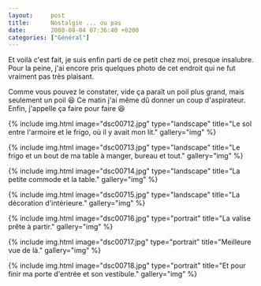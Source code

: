 ```yaml
---
layout:     post
title:      Nostalgie ... ou pas
date:       2008-08-04 07:36:40 +0200
categories: ["Général"]
---
```


Et voilà c'est fait, je suis enfin parti de ce petit chez moi, presque insalubre. Pour la peine, j'ai encore pris
quelques photo de cet endroit qui ne fut vraiment pas très plaisant.

<!--more-->

Comme vous pouvez le constater, vide ça paraît un poil plus grand, mais seulement un poil :laughing: Ce matin j'ai même dû
donner un coup d'aspirateur. Enfin, j'appelle ça faire pour faire :laughing:

<!-- /assets/images/2008-08-04-nostalgie-ou-pas/dsc00712.jpg -->
{% include img.html
    image="dsc00712.jpg"
    type="landscape"
    title="Le sol entre l'armoire et le frigo, où il y avait mon lit."
    gallery="img"
%}

<!-- /assets/images/2008-08-04-nostalgie-ou-pas/dsc00713.jpg -->
{% include img.html
    image="dsc00713.jpg"
    type="landscape"
    title="Le frigo et un bout de ma table à manger, bureau et tout."
    gallery="img"
%}

<!-- /assets/images/2008-08-04-nostalgie-ou-pas/dsc00714.jpg -->
{% include img.html
    image="dsc00714.jpg"
    type="landscape"
    title="La petite commode et la table."
    gallery="img"
%}

<!-- /assets/images/2008-08-04-nostalgie-ou-pas/dsc00715.jpg -->
{% include img.html
    image="dsc00715.jpg"
    type="landscape"
    title="La décoration d'intérieure."
    gallery="img"
%}

<!-- /assets/images/2008-08-04-nostalgie-ou-pas/dsc00716.jpg -->
{% include img.html
    image="dsc00716.jpg"
    type="portrait"
    title="La valise prête à partir."
    gallery="img"
%}

<!-- /assets/images/2008-08-04-nostalgie-ou-pas/dsc00717.jpg -->
{% include img.html
    image="dsc00717.jpg"
    type="portrait"
    title="Meilleure vue de là."
    gallery="img"
%}

<!-- /assets/images/2008-08-04-nostalgie-ou-pas/dsc00718.jpg -->
{% include img.html
    image="dsc00718.jpg"
    type="portrait"
    title="Et pour finir ma porte d'entrée et son vestibule."
    gallery="img"
%}

